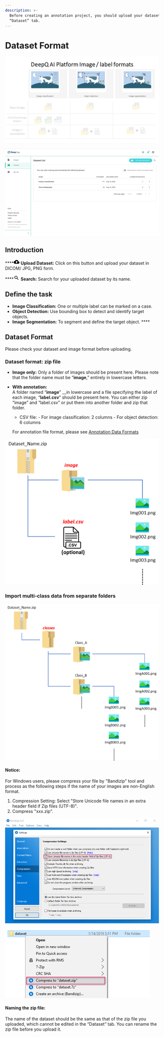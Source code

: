 ```yaml
---
description: >-
  Before creating an annotation project, you should upload your dataset in the
  “Dataset” tab.
---
```


# Dataset Format

![](../.gitbook/assets/cat1.jpg)

![](../.gitbook/assets/dataset-overview.png)

## **Introduction**

\*\*\*\*![](../.gitbook/assets/image%20%2822%29.png) **Upload Dataset:** Click on this button and upload your dataset in DICOM/ JPG, PNG form. 

\*\*\*\*![](../.gitbook/assets/image%20%289%29.png) **Search:** Search for your uploaded dataset by its name.

## Define the task 

* **Image Classification:**  One or multiple label can be marked on a case. 
* **Object Detection:**  Use bounding box to detect and identify target objects.  
* **Image Segmentation:** To segment and define the target object. ****

## Dataset Format

Please check your dataset and image format before uploading. 

### Dataset format: zip file

* **Image only:**  Only a folder of images should be present here. Please note that the folder name must be “**image**,” entirely in lowercase letters.    
* **With annotation:**  
  A folder named “**image**” __in lowercase and a file specifying the label of each image, “**label.csv**” should be present here. You can either zip “image” and “label.csv” or put them into another folder and zip that folder.

  * CSV file: - For image classification: 2 columns - For object detection: 6 columns  

   For annotation file format, please see [Annotation Data Formats](annotation-data-formats.md) 

![](../.gitbook/assets/image%20%28127%29.png)

### Import multi-class data from separate folders 

![](../.gitbook/assets/image%20%28134%29.png)

#### Notice:

 For Windows users, please compress your file by "Bandizip" tool and process as the following steps if the name of your images are non-English format.

1. Compression Setting: Select "Store Unicode file names in an extra header field if Zip files \(UTF-8\)".
2. Compress "xxx.zip".

![](../.gitbook/assets/bandizip3.PNG)

![](../.gitbook/assets/bandizip4.PNG)

#### Naming the zip file: 

The name of the dataset should be the same as that of the zip file you uploaded, which cannot be edited in the “Dataset” tab. You can rename the zip file before you upload it.


